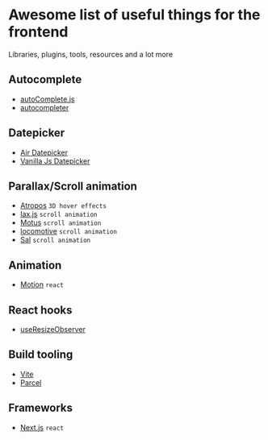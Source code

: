 # Awesome list of useful things for the frontend
Libraries, plugins, tools, resources and a lot more

## Autocomplete
- [autoComplete.js](https://github.com/TarekRaafat/autoComplete.js)
- [autocompleter](https://github.com/kraaden/autocomplete)

## Datepicker
- [Air Datepicker](https://www.npmjs.com/package/air-datepicker)
- [Vanilla Js Datepicker](https://github.com/mymth/vanillajs-datepicker)

## Parallax/Scroll animation
- [Atropos](https://atroposjs.com/) `3D hover effects`
- [lax.js](https://github.com/alexfoxy/lax.js) `scroll animation`
- [Motus](https://github.com/alexcambose/motus) `scroll animation`
- [locomotive](https://github.com/locomotivemtl/locomotive-scroll) `scroll animation`
- [Sal](https://github.com/mciastek/sal) `scroll animation`

## Animation
- [Motion](https://github.com/framer/motion) `react`

## React hooks
- [useResizeObserver](https://www.npmjs.com/package/@react-hook/resize-observer)

## Build tooling
- [Vite](https://vitejs.dev/)
- [Parcel](https://parceljs.org/)

## Frameworks
- [Next.js](https://nextjs.org/) `react`
